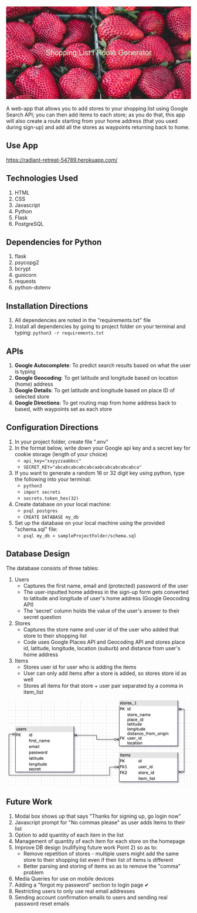 ![Shopping List | Route Generator](https://github.com/sid-s1/Project-2/blob/main/static/images/banner.png?raw=true)

A web-app that allows you to add stores to your shopping list using Google Search API; you can then add items to each store; as you do that, this app will also create a route starting from your home address (that you used during sign-up) and add all the stores as waypoints returning back to home.

## Use App

https://radiant-retreat-54789.herokuapp.com/

## Technologies Used
1. HTML
2. CSS
3. Javascript
4. Python
5. Flask
6. PostgreSQL

## Dependencies for Python
1. flask
2. psycopg2
3. bcrypt
4. gunicorn
5. requests
6. python-dotenv

## Installation Directions
1. All dependencies are noted in the "requirements.txt" file
2. Install all dependencies by going to project folder on your terminal and typing: `python3 -r requirements.txt`

## APIs

1. **Google Autocomplete**: To predict search results based on what the user is typing
2. **Google Geocoding**: To get latitude and longitude based on location (home) address
3. **Google Details**: To get latitude and longitude based on place ID of selected store
4. **Google Directions**: To get routing map from home address back to based, with waypoints set as each store

## Configuration Directions
1. In your project folder, create file ".env"
2. In the format below, write down your Google api key and a secret key for cookie storage (length of your choice)
   - `api_key="xxyyzzaabbcc"`
   - `SECRET_KEY="abcabcabcabcabcaabcabcabcabcabca"`
3. If you want to generate a random 16 or 32 digit key using python, type the following into your terminal:
   - `python3`
   - `import secrets`
   - `secrets.token_hex(32)`
4. Create database on your local machine:
   - `psql postgres`
   - `CREATE DATABASE my_db`
5. Set up the database on your local machine using the provided "schema.sql" file:
   - `psql my_db < sampleProjectFolder/schema.sql`
   
## Database Design

The database consists of three tables:
1. Users
   - Captures the first name, email and (protected) password of the user
   - The user-inputted home address in the sign-up form gets converted to latitude and longitude of user's home address (Google Geocoding API)
   - The 'secret' column holds the value of the user's answer to their secret question
2. Stores
   - Captures the store name and user id of the user who added that store to their shopping list
   - Code uses Google Places API and Geocoding API and stores place id, latitude, longitude, location (suburb) and distance from user's home address
3. Items
   - Stores user id for user who is adding the items
   - User can only add items after a store is added, so stores store id as well
   - Stores all items for that store + user pair separated by a comma in item_list

![ERD](https://github.com/sid-s1/Project-2/blob/main/static/images/ERD.jpg?raw=true)

## Future Work

1. Modal box shows up that says "Thanks for signing up, go login now"
2. Javascript prompt for "No commas please" as user adds items to their list
3. Option to add quantity of each item in the list
4. Management of quantity of each item for each store on the homepage
5. Improve DB design (nullifying future work Point 2) so as to:
   - Remove repetition of stores - multiple users might add the same store to their shopping list even if their list of items is different
   - Better parsing and storing of items so as to remove the "comma" problem
6. Media Queries for use on mobile devices
7. Adding a "forgot my password" section to login page &#10004;
8. Restricting users to only use real email addresses
9. Sending account confirmation emails to users and sending real password reset emails